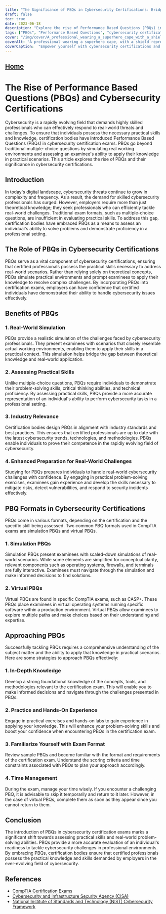 ```yaml
---
title: "The Significance of PBQs in Cybersecurity Certifications: Bridging Theory and Practice"
draft: false
toc: true
date: 2023-06-18
description: "Explore the rise of Performance Based Questions (PBQs) in cybersecurity certifications and their role in assessing practical skills and real-world problem-solving abilities."
tags: ["PBQs", "Performance Based Questions", "cybersecurity certifications", "practical skills", "real-world problem-solving", "simulation PBQs", "virtual PBQs", "exam preparation", "cybersecurity professionals", "hands-on experience", "certification exams", "CompTIA", "IT security", "cyber threats", "critical thinking", "technical proficiency", "industry relevance", "cybersecurity trends", "industry standards", "NIST Cybersecurity Framework", "CISA", "National Institute of Standards and Technology", "cybersecurity assessment", "cybersecurity education", "information security", "security professionals", "cybersecurity job market", "IT certifications", "cybersecurity skills", "network security"]
cover: "/img/cover/A_professional_wearing_a_superhero_cape_with_a_shield_repre.png"
coverAlt: "A professional wearing a superhero cape, with a shield representing cybersecurity, standing confidently in front of a computer network."
coverCaption:  "Empower yourself with cybersecurity certifications and unleash your superhero potential!"
---
```


## [Home](/cyber-security-career-playbook-start/)

# The Rise of Performance Based Questions (PBQs) and Cybersecurity Certifications

Cybersecurity is a rapidly evolving field that demands highly skilled professionals who can effectively respond to real-world threats and challenges. To ensure that individuals possess the necessary practical skills and knowledge, certification bodies have introduced Performance Based Questions (PBQs) in cybersecurity certification exams. PBQs go beyond traditional multiple-choice questions by simulating real working environments and assessing an examinee's ability to apply their knowledge in practical scenarios. This article explores the rise of PBQs and their significance in cybersecurity certifications.

## Introduction

In today's digital landscape, cybersecurity threats continue to grow in complexity and frequency. As a result, the demand for skilled cybersecurity professionals has surged. However, employers require more than just theoretical knowledge; they seek professionals who can efficiently tackle real-world challenges. Traditional exam formats, such as multiple-choice questions, are insufficient in evaluating practical skills. To address this gap, certification bodies have embraced PBQs as a means to assess an individual's ability to solve problems and demonstrate proficiency in a professional setting.

## The Role of PBQs in Cybersecurity Certifications

PBQs serve as a vital component of cybersecurity certifications, ensuring that certified professionals possess the practical skills necessary to address real-world scenarios. Rather than relying solely on theoretical concepts, PBQs simulate practical environments and prompt examinees to apply their knowledge to resolve complex challenges. By incorporating PBQs into certification exams, employers can have confidence that certified individuals have demonstrated their ability to handle cybersecurity issues effectively.

## Benefits of PBQs

### 1. Real-World Simulation

PBQs provide a realistic simulation of the challenges faced by cybersecurity professionals. They present examinees with scenarios that closely resemble actual working environments, enabling them to apply their skills in a practical context. This simulation helps bridge the gap between theoretical knowledge and real-world application.

### 2. Assessing Practical Skills

Unlike multiple-choice questions, PBQs require individuals to demonstrate their problem-solving skills, critical thinking abilities, and technical proficiency. By assessing practical skills, PBQs provide a more accurate representation of an individual's ability to perform cybersecurity tasks in a professional setting.

### 3. Industry Relevance

Certification bodies design PBQs in alignment with industry standards and best practices. This ensures that certified professionals are up to date with the latest cybersecurity trends, technologies, and methodologies. PBQs enable individuals to prove their competence in the rapidly evolving field of cybersecurity.

### 4. Enhanced Preparation for Real-World Challenges

Studying for PBQs prepares individuals to handle real-world cybersecurity challenges with confidence. By engaging in practical problem-solving exercises, examinees gain experience and develop the skills necessary to mitigate risks, detect vulnerabilities, and respond to security incidents effectively.

## PBQ Formats in Cybersecurity Certifications

PBQs come in various formats, depending on the certification and the specific skill being assessed. Two common PBQ formats used in CompTIA exams are simulation PBQs and virtual PBQs.

### 1. Simulation PBQs

Simulation PBQs present examinees with scaled-down simulations of real-world scenarios. While some elements are simplified for conceptual clarity, relevant components such as operating systems, firewalls, and terminals are fully interactive. Examinees must navigate through the simulation and make informed decisions to find solutions.

### 2. Virtual PBQs

Virtual PBQs are found in specific CompTIA exams, such as CASP+. These PBQs place examinees in virtual operating systems running specific software within a production environment. Virtual PBQs allow examinees to explore multiple paths and make choices based on their understanding and expertise.

## Approaching PBQs

Successfully tackling PBQs requires a comprehensive understanding of the subject matter and the ability to apply that knowledge in practical scenarios. Here are some strategies to approach PBQs effectively:

### 1. In-Depth Knowledge

Develop a strong foundational knowledge of the concepts, tools, and methodologies relevant to the certification exam. This will enable you to make informed decisions and navigate through the challenges presented in PBQs.

### 2. Practice and Hands-On Experience

Engage in practical exercises and hands-on labs to gain experience in applying your knowledge. This will enhance your problem-solving skills and boost your confidence when encountering PBQs in the certification exam.

### 3. Familiarize Yourself with Exam Format

Review sample PBQs and become familiar with the format and requirements of the certification exam. Understand the scoring criteria and time constraints associated with PBQs to plan your approach accordingly.

### 4. Time Management

During the exam, manage your time wisely. If you encounter a challenging PBQ, it is advisable to skip it temporarily and return to it later. However, in the case of virtual PBQs, complete them as soon as they appear since you cannot return to them.

## Conclusion

The introduction of PBQs in cybersecurity certification exams marks a significant shift towards assessing practical skills and real-world problem-solving abilities. PBQs provide a more accurate evaluation of an individual's readiness to tackle cybersecurity challenges in professional environments. By embracing PBQs, certification bodies ensure that certified professionals possess the practical knowledge and skills demanded by employers in the ever-evolving field of cybersecurity.

## References

- [CompTIA Certification Exams](https://www.comptia.org/certifications)
- [Cybersecurity and Infrastructure Security Agency (CISA)](https://www.cisa.gov/cybersecurity)
- [National Institute of Standards and Technology (NIST) Cybersecurity Framework](https://www.nist.gov/cyberframework)

